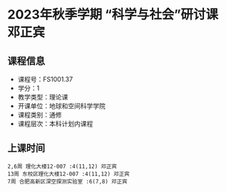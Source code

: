 # 2023年秋季学期 “科学与社会”研讨课 邓正宾






## 课程信息

- 课程号：FS1001.37
- 学分：1
- 教学类型：理论课
- 开课单位：地球和空间科学学院
- 课程类别：通修
- 课程层次：本科计划内课程

## 上课时间

```
2,6周 理化大楼12-007 :4(11,12) 邓正宾
13周 东校区理化大楼12-007 :4(11,12) 邓正宾
7周 合肥高新区深空探测实验室 :6(7,8) 邓正宾
```

